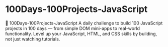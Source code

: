 # 100Days-100Projects-JavaScript
🧠 100Days-100Projects-JavaScript A daily challenge to build 100 JavaScript projects in 100 days — from simple DOM mini-apps to real-world functionality. Level up your JavaScript, HTML, and CSS skills by building, not just watching tutorials.
